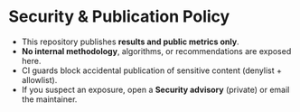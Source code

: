 # Security & Publication Policy

- This repository publishes **results and public metrics only**.
- **No internal methodology**, algorithms, or recommendations are exposed here.
- CI guards block accidental publication of sensitive content (denylist + allowlist).
- If you suspect an exposure, open a **Security advisory** (private) or email the maintainer.
